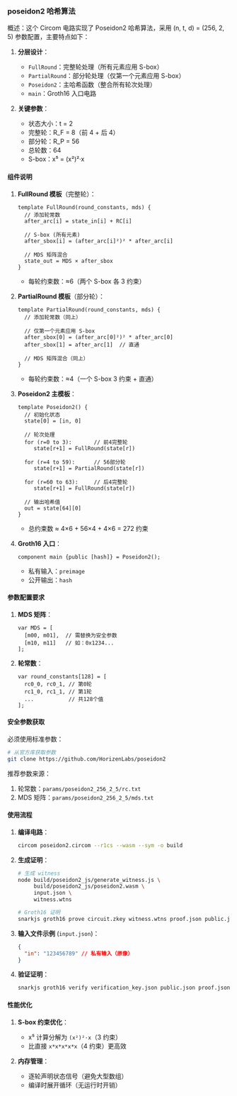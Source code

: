 ### poseidon2 哈希算法

概述：这个 Circom 电路实现了 Poseidon2 哈希算法，采用 (n, t, d) = (256, 2, 5) 参数配置，主要特点如下：

1. **分层设计**：

   - `FullRound`：完整轮处理（所有元素应用 S-box）
   - `PartialRound`：部分轮处理（仅第一个元素应用 S-box）
   - `Poseidon2`：主哈希函数（整合所有轮次处理）
   - `main`：Groth16 入口电路

2. **关键参数**：
   - 状态大小：t = 2
   - 完整轮：R_F = 8（前 4 + 后 4）
   - 部分轮：R_P = 56
   - 总轮数：64
   - S-box：x⁵ = (x²)²·x

#### 组件说明

1. **FullRound 模板**（完整轮）：

   ```circom
   template FullRound(round_constants, mds) {
     // 添加轮常数
     after_arc[i] = state_in[i] + RC[i]

     // S-box (所有元素)
     after_sbox[i] = (after_arc[i]²)² * after_arc[i]

     // MDS 矩阵混合
     state_out = MDS × after_sbox
   }
   ```

   - 每轮约束数：≈6（两个 S-box 各 3 约束）

2. **PartialRound 模板**（部分轮）：

   ```circom
   template PartialRound(round_constants, mds) {
     // 添加轮常数（同上）

     // 仅第一个元素应用 S-box
     after_sbox[0] = (after_arc[0]²)² * after_arc[0]
     after_sbox[1] = after_arc[1]  // 直通

     // MDS 矩阵混合（同上）
   }
   ```

   - 每轮约束数：≈4（一个 S-box 3 约束 + 直通）

3. **Poseidon2 主模板**：

   ```circom
   template Poseidon2() {
     // 初始化状态
     state[0] = [in, 0]

     // 轮次处理
     for (r=0 to 3):       // 前4完整轮
        state[r+1] = FullRound(state[r])

     for (r=4 to 59):      // 56部分轮
        state[r+1] = PartialRound(state[r])

     for (r=60 to 63):     // 后4完整轮
        state[r+1] = FullRound(state[r])

     // 输出哈希值
     out = state[64][0]
   }
   ```

   - 总约束数 ≈ 4×6 + 56×4 + 4×6 = 272 约束

4. **Groth16 入口**：
   ```circom
   component main {public [hash]} = Poseidon2();
   ```
   - 私有输入：`preimage`
   - 公开输出：`hash`

#### 参数配置要求

1. **MDS 矩阵**：

   ```circom
   var MDS = [
     [m00, m01],  // 需替换为安全参数
     [m10, m11]   // 如：0x1234...
   ];
   ```

2. **轮常数**：
   ```circom
   var round_constants[128] = [
     rc0_0, rc0_1, // 第0轮
     rc1_0, rc1_1, // 第1轮
     ...           // 共128个值
   ];
   ```

#### 安全参数获取

必须使用标准参数：

```bash
# 从官方库获取参数
git clone https://github.com/HorizenLabs/poseidon2
```

推荐参数来源：

1. 轮常数：`params/poseidon2_256_2_5/rc.txt`
2. MDS 矩阵：`params/poseidon2_256_2_5/mds.txt`

#### 使用流程

1. **编译电路**：

   ```bash
   circom poseidon2.circom --r1cs --wasm --sym -o build
   ```

2. **生成证明**：

   ```bash
   # 生成 witness
   node build/poseidon2_js/generate_witness.js \
        build/poseidon2_js/poseidon2.wasm \
        input.json \
        witness.wtns

   # Groth16 证明
   snarkjs groth16 prove circuit.zkey witness.wtns proof.json public.json
   ```

3. **输入文件示例** (`input.json`)：

   ```json
   {
     "in": "123456789" // 私有输入（原像）
   }
   ```

4. **验证证明**：
   ```bash
   snarkjs groth16 verify verification_key.json public.json proof.json
   ```

#### 性能优化

1. **S-box 约束优化**：

   - x⁵ 计算分解为 `(x²)²·x`（3 约束）
   - 比直接 `x*x*x*x*x`（4 约束）更高效

2. **内存管理**：
   - 逐轮声明状态信号（避免大型数组）
   - 编译时展开循环（无运行时开销）
